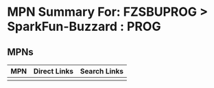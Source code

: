 



# MPN Summary For: FZSBUPROG > SparkFun-Buzzard : PROG

## MPNs
  

|MPN|Direct Links|Search Links|
| :--- | :--- | :--- |
||||
